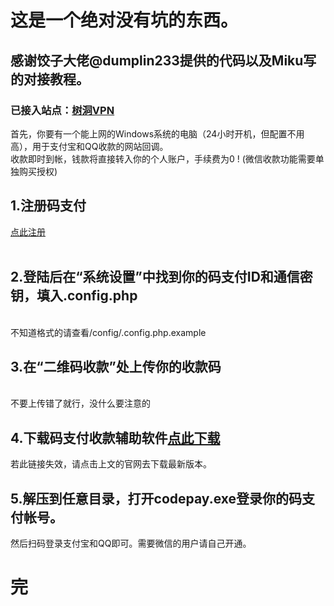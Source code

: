 # 这是一个绝对没有坑的东西。<br />
## 感谢饺子大佬@dumplin233提供的代码以及Miku写的对接教程。<br />
### 已接入站点：<a href="https://vpn.myqdu.cn">树洞VPN</a><br>
首先，你要有一个能上网的Windows系统的电脑（24小时开机，但配置不用高），用于支付宝和QQ收款的网站回调。<br />
收款即时到帐，钱款将直接转入你的个人账户，手续费为0 !  (微信收款功能需要单独购买授权)

## 1.注册码支付
<a href="https://codepay.myqdu.cn">点此注册</a><br>
<br>
## 2.登陆后在“系统设置”中找到你的码支付ID和通信密钥，填入.config.php
<br>不知道格式的请查看/config/.config.php.example
<br>
## 3.在“**二维码收款**”处上传你的**收款码**
<br>不要上传错了就行，没什么要注意的<br>
## 4.下载码支付收款辅助软件<a href="http://down.xiuxiu888.com/codepay/codepay.rar">点此下载</a><br>
若此链接失效，请点击上文的官网去下载最新版本。<br>
## 5.解压到任意目录，打开codepay.exe登录你的码支付帐号。<br>
然后扫码登录支付宝和QQ即可。需要微信的用户请自己开通。<br>

# 完
